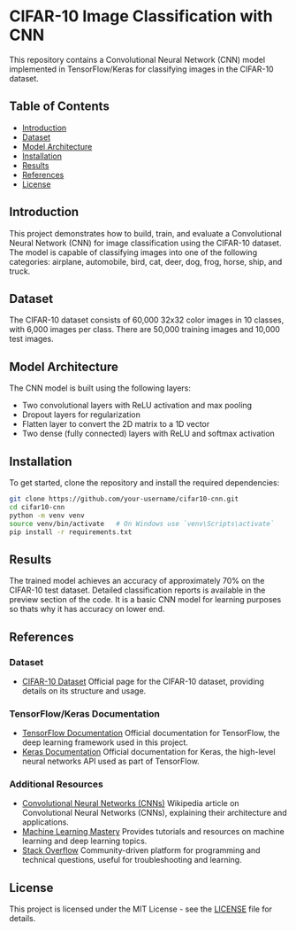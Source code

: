 # CIFAR-10 Image Classification with CNN

This repository contains a Convolutional Neural Network (CNN) model implemented in TensorFlow/Keras for classifying images in the CIFAR-10 dataset.

## Table of Contents

- [Introduction](#introduction)
- [Dataset](#dataset)
- [Model Architecture](#model-architecture)
- [Installation](#installation)
- [Results](#results)
- [References](#references)
- [License](#license)

## Introduction

This project demonstrates how to build, train, and evaluate a Convolutional Neural Network (CNN) for image classification using the CIFAR-10 dataset. The model is capable of classifying images into one of the following categories: airplane, automobile, bird, cat, deer, dog, frog, horse, ship, and truck.

## Dataset

The CIFAR-10 dataset consists of 60,000 32x32 color images in 10 classes, with 6,000 images per class. There are 50,000 training images and 10,000 test images.

## Model Architecture

The CNN model is built using the following layers:
- Two convolutional layers with ReLU activation and max pooling
- Dropout layers for regularization
- Flatten layer to convert the 2D matrix to a 1D vector
- Two dense (fully connected) layers with ReLU and softmax activation

## Installation

To get started, clone the repository and install the required dependencies:

```sh
git clone https://github.com/your-username/cifar10-cnn.git
cd cifar10-cnn
python -m venv venv
source venv/bin/activate   # On Windows use `venv\Scripts\activate`
pip install -r requirements.txt
```

## Results

The trained model achieves an accuracy of approximately 70% on the CIFAR-10 test dataset. Detailed classification reports is available in the preview section of the code. It is a basic CNN model for learning purposes so thats why it has accuracy on lower end.

## References

### Dataset
- [CIFAR-10 Dataset](https://www.cs.toronto.edu/~kriz/cifar.html)
  Official page for the CIFAR-10 dataset, providing details on its structure and usage.

### TensorFlow/Keras Documentation
- [TensorFlow Documentation](https://www.tensorflow.org/)
  Official documentation for TensorFlow, the deep learning framework used in this project.
- [Keras Documentation](https://keras.io/)
  Official documentation for Keras, the high-level neural networks API used as part of TensorFlow.

### Additional Resources
- [Convolutional Neural Networks (CNNs)](https://en.wikipedia.org/wiki/Convolutional_neural_network)
  Wikipedia article on Convolutional Neural Networks (CNNs), explaining their architecture and applications.
- [Machine Learning Mastery](https://machinelearningmastery.com/)
  Provides tutorials and resources on machine learning and deep learning topics.
- [Stack Overflow](https://stackoverflow.com/)
  Community-driven platform for programming and technical questions, useful for troubleshooting and learning.

## License

This project is licensed under the MIT License - see the [LICENSE](LICENSE) file for details.
